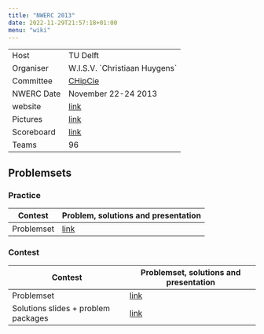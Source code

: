 ```yaml
---
title: "NWERC 2013"
date: 2022-11-29T21:57:18+01:00
menu: "wiki"
---
```


|            |                                 |
|------------|---------------------------------|
| Host       | TU  Delft                       |
| Organiser  | W.I.S.V. \`Christiaan Huygens\` |
| Committee  | [CHipCie][email]                |
| NWERC Date | November 22-24 2013             | 
| website    | [link][website]                 |
| Pictures   | [link][photos]                  |
| Scoreboard | [link][scoreboard]              |
| Teams      | 96                              |

## Problemsets

### Practice

| Contest    | Problem, solutions and presentation |
|------------|-------------------------------------|
| Problemset | [link][practiceset]                 |


### Contest

| Contest                             | Problemset, solutions and presentation                                                                  |
|-------------------------------------|---------------------------------------------------------------------------------------------------------|
| Problemset                          | [link][problemset]                                                                                      |
| Solutions slides + problem packages | [link](https://2013.nwerc.eu/media/filer_public/2013/12/03/nwerc-2013-problems-solutions-testcases.zip) |

[home]: index.md

[website]: https://2013.nwerc.eu/
[email]: mailto:chipcie@ch.tudelft.nl
[photos]: https://photos.app.goo.gl/8NENxkzGXtDfh9fw8
[scoreboard]: https://2013.nwerc.eu/en/results/scoreboard/
[problemset]: http://2013.nwerc.eu/media/filer_public/2013/11/24/nwerc_2013_problemset_contest.pdf
[practiceset]: http://2013.nwerc.eu/media/filer_public/2013/11/23/nwerc_2013_problemset_testsession.pdf
